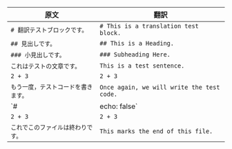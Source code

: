 | 原文 | 翻訳 |
|---|---|
| `# 翻訳テストブロックです。` | `# This is a translation test block.` |
| `## 見出しです。` | `## This is a Heading.` |
| `### 小見出しです。` | `### Subheading Here.` |
| `これはテストの文章です。` | `This is a test sentence.` |
| `2 + 3` | `2 + 3` |
| `もう一度，テストコードを書きます。` | `Once again, we will write the test code.` |
| `#| echo: false` | `#| echo: false` |
| `2 + 3` | `2 + 3` |
| `これでこのファイルは終わりです。` | `This marks the end of this file.` |

